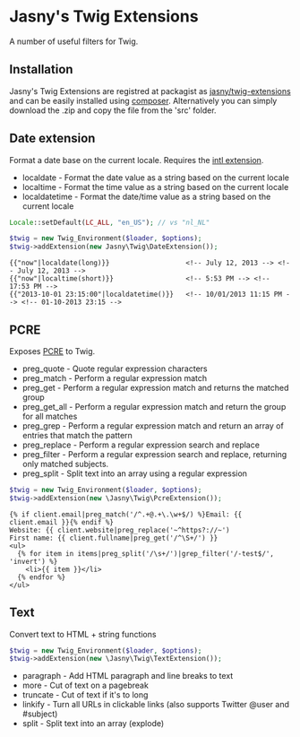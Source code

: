 Jasny's Twig Extensions
=======================

A number of useful filters for Twig.

## Installation ##

Jasny's Twig Extensions are registred at packagist as [jasny/twig-extensions](https://packagist.org/packages/jasny/twig-extensions)
and can be easily installed using [composer](http://getcomposer.org/). Alternatively you can simply download the .zip and copy
the file from the 'src' folder.


## Date extension ##

Format a date base on the current locale. Requires the [intl extension](http://www.php.net/intl).

* localdate     - Format the date value as a string based on the current locale
* localtime     - Format the time value as a string based on the current locale
* localdatetime - Format the date/time value as a string based on the current locale

```php
Locale::setDefault(LC_ALL, "en_US"); // vs "nl_NL"

$twig = new Twig_Environment($loader, $options);
$twig->addExtension(new Jasny\Twig\DateExtension());
```

```
{{"now"|localdate(long)}}                   <!-- July 12, 2013 --> <!-- July 12, 2013 -->
{{"now"|localtime(short)}}                  <!-- 5:53 PM --> <!-- 17:53 PM -->
{{"2013-10-01 23:15:00"|localdatetime()}}   <!-- 10/01/2013 11:15 PM --> <!-- 01-10-2013 23:15 -->
```


## PCRE ##

Exposes [PCRE](http://www.php.net/pcre) to Twig.

* preg_quote   - Quote regular expression characters
* preg_match   - Perform a regular expression match
* preg_get     - Perform a regular expression match and returns the matched group
* preg_get_all - Perform a regular expression match and return the group for all matches
* preg_grep    - Perform a regular expression match and return an array of entries that match the pattern
* preg_replace - Perform a regular expression search and replace
* preg_filter  - Perform a regular expression search and replace, returning only matched subjects.
* preg_split   - Split text into an array using a regular expression

```php
$twig = new Twig_Environment($loader, $options);
$twig->addExtension(new \Jasny\Twig\PcreExtension());
```

```
{% if client.email|preg_match('/^.+@.+\.\w+$/) %}Email: {{ client.email }}{% endif %}
Website: {{ client.website|preg_replace('~^https?://~')
First name: {{ client.fullname|preg_get('/^\S+/') }}
<ul>
  {% for item in items|preg_split('/\s+/')|grep_filter('/-test$/', 'invert') %}
    <li>{{ item }}</li>
  {% endfor %}
</ul>
```


## Text ##

Convert text to HTML + string functions

```php
$twig = new Twig_Environment($loader, $options);
$twig->addExtension(new \Jasny\Twig\TextExtension());
```

* paragraph - Add HTML paragraph and line breaks to text
* more - Cut of text on a pagebreak
* truncate - Cut of text if it's to long
* linkify - Turn all URLs in clickable links (also supports Twitter @user and #subject)
* split - Split text into an array (explode)
